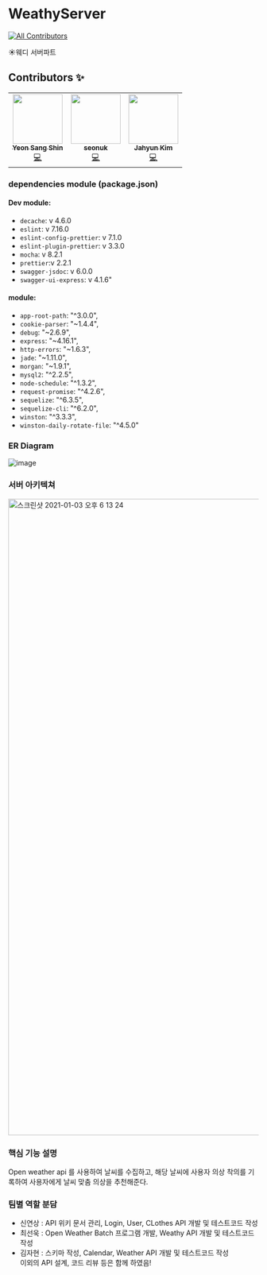 # WeathyServer
<!-- ALL-CONTRIBUTORS-BADGE:START - Do not remove or modify this section -->
[![All Contributors](https://img.shields.io/badge/all_contributors-3-blue.svg?style=flat-square)](#contributors-)
<!-- ALL-CONTRIBUTORS-BADGE:END -->
☀️웨디 서버파트

## Contributors ✨

<!-- ALL-CONTRIBUTORS-LIST:START - Do not remove or modify this section -->
<!-- prettier-ignore-start -->
<!-- markdownlint-disable -->
<table>
  <tr>
    <td align="center"><a href="https://github.com/yxxshin"><img src="https://avatars0.githubusercontent.com/u/63148508?v=4?s=100" width="100px;" alt=""/><br /><sub><b>Yeon Sang Shin</b></sub></a><br /><a href="https://github.com/TeamWeathy/WeathyServer/commits?author=yxxshin" title="Code">💻</a></td>
    <td align="center"><a href="https://github.com/seonuk"><img src="https://avatars3.githubusercontent.com/u/22928068?v=4?s=100" width="100px;" alt=""/><br /><sub><b>seonuk</b></sub></a><br /><a href="https://github.com/TeamWeathy/WeathyServer/commits?author=seonuk" title="Code">💻</a></td>
    <td align="center"><a href="https://github.com/dshyun0226"><img src="https://avatars3.githubusercontent.com/u/8098698?v=4?s=100" width="100px;" alt=""/><br /><sub><b>Jahyun Kim</b></sub></a><br /><a href="https://github.com/TeamWeathy/WeathyServer/commits?author=dshyun0226" title="Code">💻</a></td>
  </tr>
</table>

<!-- markdownlint-restore -->
<!-- prettier-ignore-end -->

<!-- ALL-CONTRIBUTORS-LIST:END -->

### dependencies module (package.json)
#### Dev module: 
- `decache`: v 4.6.0  
- `eslint`: v 7.16.0
- `eslint-config-prettier`: v 7.1.0
- `eslint-plugin-prettier`: v 3.3.0
- `mocha`: v 8.2.1
- `prettier`:v 2.2.1
- `swagger-jsdoc`: v 6.0.0
- `swagger-ui-express`: v 4.1.6"

#### module:
- `app-root-path`: "^3.0.0",
- `cookie-parser`: "~1.4.4",
- `debug`: "~2.6.9",
- `express`: "~4.16.1",
- `http-errors`: "~1.6.3",
- `jade`: "~1.11.0",
- `morgan`: "~1.9.1",
- `mysql2`: "^2.2.5",
- `node-schedule`: "^1.3.2",
- `request-promise`: "^4.2.6",
- `sequelize`: "^6.3.5",
- `sequelize-cli`: "^6.2.0",
- `winston`: "^3.3.3",
- `winston-daily-rotate-file`: "^4.5.0"

### ER Diagram
![image](https://user-images.githubusercontent.com/22928068/103475327-a4108280-4def-11eb-8d7b-0063b61ebb7b.png)


### 서버 아키텍쳐
<img width="1282" alt="스크린샷 2021-01-03 오후 6 13 24" src="https://user-images.githubusercontent.com/22928068/103475300-601d7d80-4def-11eb-98c9-c04ab3d90770.png">


### 핵심 기능 설명
Open weather api 를 사용하여 날씨를 수집하고, 해당 날씨에 사용자 의상 착의를 기록하여 사용자에게 날씨 맞춤 의상을 추천해준다.

### 팀별 역할 분담
- 신연상 : API 위키 문서 관리, Login, User, CLothes API 개발 및 테스트코드 작성
- 최선욱 : Open Weather Batch 프로그램 개발, Weathy API 개발 및 테스트코드 작성
- 김자현 : 스키마 작성, Calendar, Weather API 개발 및 테스트코드 작성  
이외의 API 설계, 코드 리뷰 등은 함께 하였음!

